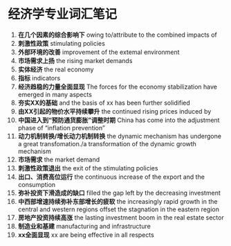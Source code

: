 # 经济学专业词汇笔记

1. **在几个因素的综合影响下** owing to/attribute to the combined impacts of
2. **刺激性政策** stimulating policies
3. **外部环境的改善** improvement of the extemal environment
4. **市场需求上扬** the rising market demands
5. **实体经济** the real economy
6. **指标** indicators
7. **经济趋稳的力量全面显现** The forces for the economy stabilization have emerged in many aspects
8. **夯实XX的基础** and the basis of xx has been further solidified
9. **由XX引起的物价水平持续攀升** the continued rising prices induced by
10. **中国进入到“预防通货膨胀”调整时期** China has come into the adjustment phase of “inflation prevention”
11. **动力机制转换/增长动力机制转换** the dynamic mechanism has undergone a great transfomation./a transformation of the
    dynamic growth mechanism
12. **市场需求** the market demand
13. **刺激性政策退出** the exit of the stimulating policies
14. **出口、消费高位运行** the continuous increase of the export and the consumption
15. **弥补投资下滑造成的缺口** filled the gap left by the decreasing investment
16. **中西部增速持续弥补东部增长的疲软** the increasingly rapid growth in the central and western regions offset the stagnation in the eastern region
17. **房地产投资持续高涨** the lasting investment boom in the real estate sector
18. **制造业和基建** manufacturing and infrastructure
19. **xx全面显现** xx are being effective in all respects
